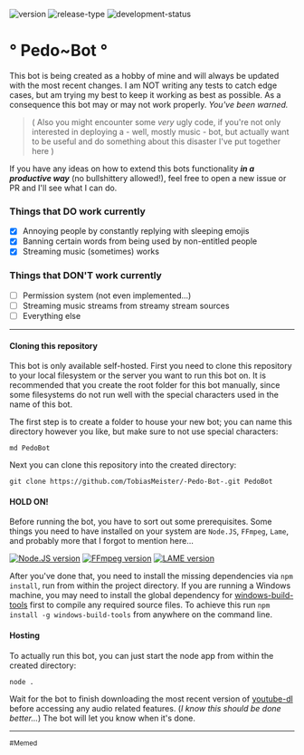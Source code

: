 ![version](https://img.shields.io/badge/version-1.0.0-lightgray.svg?style=flat-square)
![release-type](https://img.shields.io/badge/release-alpha-orange.svg?style=flat-square)
![development-status](https://img.shields.io/badge/development-slowly--ongoing-yellow.svg?style=flat-square)


° Pedo~Bot °
===========

This bot is being created as a hobby of mine and will always be updated with the most recent changes. I am NOT writing any tests to catch edge cases, but am trying my best to keep it working as best as possible. As a consequence this bot may or may not work properly. *You've been warned.*

> ( Also you might encounter some _very_ ugly code, if you're not only interested in deploying a - well, mostly music - bot, but actually want to be useful and do something about this disaster I've put together here )

If you have any ideas on how to extend this bots functionality ***in a productive way*** (no bullshittery allowed!), feel free to open a new issue or PR and I'll see what I can do.

### Things that **DO** work currently

- [x] Annoying people by constantly replying with sleeping emojis
- [x] Banning certain words from being used by non-entitled people
- [x] Streaming music (sometimes) works

### Things that **DON'T** work currently

- [ ] Permission system (not even implemented...)
- [ ] Streaming music streams from streamy stream sources
- [ ] Everything else

----------------------------------------

#### Cloning this repository
This bot is only available self-hosted. First you need to clone this repository to your local filesystem or the server you want to run this bot on. It is recommended that you create the root folder for this bot manually, since some filesystems do not run well with the special characters used in the name of this bot.

The first step is to create a folder to house your new bot; you can name this directory however you like, but make sure to not use special characters:

	md PedoBot

Next you can clone this repository into the created directory:

	git clone https://github.com/TobiasMeister/-Pedo-Bot-.git PedoBot

#### HOLD ON!
Before running the bot, you have to sort out some prerequisites. Some things you need to have installed on your system are `Node.JS`, `FFmpeg`, `Lame`, and probably more that I forgot to mention here...

[![Node.JS version](https://img.shields.io/badge/Node.JS--version-8.4.0-green.svg?style=flat-square)](https://nodejs.org)
[![FFmpeg version](https://img.shields.io/badge/FFmpeg--version-3.3.3-green.svg?style=flat-square)](https://www.ffmpeg.org)
[![LAME version](https://img.shields.io/badge/LAME--version-3.99.5-green.svg?style=flat-square)](http://lame.sourceforge.net)

After you've done that, you need to install the missing dependencies via `npm install`, run from within the project directory. If you are running a Windows machine, you may need to install the global dependency for [windows-build-tools](https://www.npmjs.com/package/windows-build-tools) first to compile any required source files. To achieve this run `npm install -g windows-build-tools` from anywhere on the command line.

#### Hosting
To actually run this bot, you can just start the node app from within the created directory:

	node .

Wait for the bot to finish downloading the most recent version of [youtube-dl](https://rg3.github.io/youtube-dl/) before accessing any audio related features. (*I know this should be done better...*) The bot will let you know when it's done.

---

<sub>\#Memed</sub>
